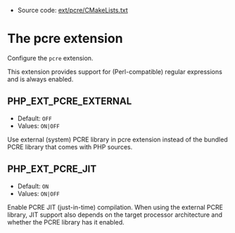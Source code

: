 <!-- This is auto-generated file. -->
* Source code: [ext/pcre/CMakeLists.txt](https://github.com/petk/php-build-system/blob/master/cmake/ext/pcre/CMakeLists.txt)

# The pcre extension

Configure the `pcre` extension.

This extension provides support for (Perl-compatible) regular expressions and is
always enabled.

## PHP_EXT_PCRE_EXTERNAL

* Default: `OFF`
* Values: `ON|OFF`

Use external (system) PCRE library in pcre extension instead of the bundled PCRE
library that comes with PHP sources.

## PHP_EXT_PCRE_JIT

* Default: `ON`
* Values: `ON|OFF`

Enable PCRE JIT (just-in-time) compilation. When using the external PCRE
library, JIT support also depends on the target processor architecture and
whether the PCRE library has it enabled.
